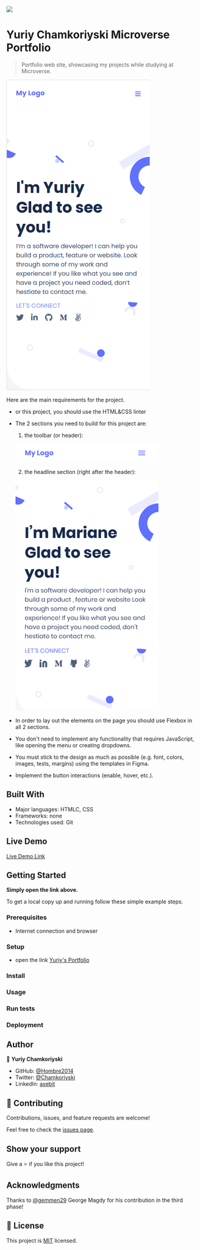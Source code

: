 ![](https://img.shields.io/badge/Microverse-blueviolet)

# Yuriy Chamkoriyski Microverse Portfolio

> Portfolio web site, showcasing my projects while studying at Microverse.

![screenshot](./img/app-screenshot.png)

Here are the main requirements for the project.

- or this project, you should use the HTML&CSS linter
- The 2 sections you need to build for this project are:
    1. the toolbar (or header):

  ![Toolbar](./img/toolbar-mobile.png)

    2. the headline section (right after the header):

  ![Headline](./img/headline-mobile.png)

- In order to lay out the elements on the page you should use Flexbox in all 2 sections.
- You don't need to implement any functionality that requires JavaScript, like opening the menu or creating dropdowns.
- You must stick to the design as much as possible (e.g. font, colors, images, tests, margins) using the templates in Figma.
- Implement the button interactions (enable, hover, etc.).

## Built With

- Major languages: HTMLC, CSS
- Frameworks: none 
- Technologies used: Git

## Live Demo

[Live Demo Link](https://hombre2014.github.io/My-portfolio/)


## Getting Started

**Simply open the link above.**

To get a local copy up and running follow these simple example steps.

### Prerequisites

- Internet connection and browser

### Setup

- open the link [Yuriy's Portfolio](https://hombre2014.github.io/My-portfolio/)

### Install

### Usage

### Run tests

### Deployment

## Author

👤 **Yuriy Chamkoriyski**

- GitHub: [@Hombre2014](https://github.com/Hombre2014)
- Twitter: [@Chamkoriyski](https://twitter.com/Chamkoriyski)
- LinkedIn: [axebit](https://linkedin.com/in/axebit)

## 🤝 Contributing

Contributions, issues, and feature requests are welcome!

Feel free to check the [issues page](https://github.com/Hombre2014/My-portfolio/issues).

## Show your support

Give a ⭐️ if you like this project!

## Acknowledgments

Thanks to [@gemmen29](https://github.com/gemmen29) George Magdy for his contribution in the third phase!

## 📝 License

This project is [MIT](./MIT.md) licensed.
